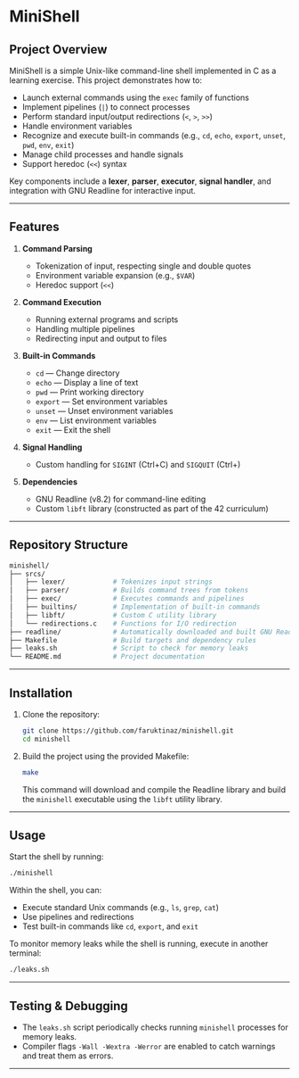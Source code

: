 # MiniShell

## Project Overview

MiniShell is a simple Unix-like command-line shell implemented in C as a learning exercise. This project demonstrates how to:

- Launch external commands using the `exec` family of functions
- Implement pipelines (`|`) to connect processes
- Perform standard input/output redirections (`<`, `>`, `>>`)
- Handle environment variables
- Recognize and execute built-in commands (e.g., `cd`, `echo`, `export`, `unset`, `pwd`, `env`, `exit`)
- Manage child processes and handle signals
- Support heredoc (`<<`) syntax

Key components include a **lexer**, **parser**, **executor**, **signal handler**, and integration with GNU Readline for interactive input.

---

## Features

1. **Command Parsing**
   - Tokenization of input, respecting single and double quotes
   - Environment variable expansion (e.g., `$VAR`)
   - Heredoc support (`<<`)

2. **Command Execution**
   - Running external programs and scripts
   - Handling multiple pipelines
   - Redirecting input and output to files

3. **Built-in Commands**
   - `cd` — Change directory
   - `echo` — Display a line of text
   - `pwd` — Print working directory
   - `export` — Set environment variables
   - `unset` — Unset environment variables
   - `env` — List environment variables
   - `exit` — Exit the shell

4. **Signal Handling**
   - Custom handling for `SIGINT` (Ctrl+C) and `SIGQUIT` (Ctrl+\)

5. **Dependencies**
   - GNU Readline (v8.2) for command-line editing
   - Custom `libft` library (constructed as part of the 42 curriculum)

---

## Repository Structure

```bash
minishell/
├── srcs/
│   ├── lexer/            # Tokenizes input strings
│   ├── parser/           # Builds command trees from tokens
│   ├── exec/             # Executes commands and pipelines
│   ├── builtins/         # Implementation of built-in commands
│   ├── libft/            # Custom C utility library
│   └── redirections.c    # Functions for I/O redirection
├── readline/             # Automatically downloaded and built GNU Readline sources
├── Makefile              # Build targets and dependency rules
├── leaks.sh              # Script to check for memory leaks
└── README.md             # Project documentation
``` 

---

## Installation

1. Clone the repository:

   ```bash
   git clone https://github.com/faruktinaz/minishell.git
   cd minishell
   ```

2. Build the project using the provided Makefile:

   ```bash
   make
   ```

   This command will download and compile the Readline library and build the `minishell` executable using the `libft` utility library.

---

## Usage

Start the shell by running:

```bash
./minishell
```

Within the shell, you can:

- Execute standard Unix commands (e.g., `ls`, `grep`, `cat`)
- Use pipelines and redirections
- Test built-in commands like `cd`, `export`, and `exit`

To monitor memory leaks while the shell is running, execute in another terminal:

```bash
./leaks.sh
```

---

## Testing & Debugging

- The `leaks.sh` script periodically checks running `minishell` processes for memory leaks.
- Compiler flags `-Wall -Wextra -Werror` are enabled to catch warnings and treat them as errors.

---


